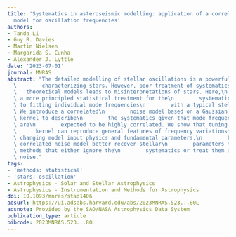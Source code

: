 ```yaml
---
title: 'Systematics in asteroseismic modelling: application of a correlated noise
  model for oscillation frequencies'
authors:
- Tanda Li
- Guy R. Davies
- Martin Nielsen
- Margarida S. Cunha
- Alexander J. Lyttle
date: '2023-07-01'
journal: MNRAS
abstract: "The detailed modelling of stellar oscillations is a powerful approach to\n\
  \        characterizing stars. However, poor treatment of systematics in\n     \
  \   theoretical models leads to misinterpretations of stars. Here,\n        we propose\
  \ a more principled statistical treatment for the\n        systematics to be applied\
  \ to fitting individual mode frequencies\n        with a typical stellar model grid.\
  \ We introduce a correlated\n        noise model based on a Gaussian process (GP)\
  \ kernel to describe\n        the systematics given that mode frequency systematics\
  \ are\n        expected to be highly correlated. We show that tuning the GP\n  \
  \      kernel can reproduce general features of frequency variations\n        for\
  \ changing model input physics and fundamental parameters.\n        Fits with the\
  \ correlated noise model better recover stellar\n        parameters than traditional\
  \ methods that either ignore the\n        systematics or treat them as uncorrelated\
  \ noise."
tags:
- 'methods: statistical'
- 'stars: oscillation'
- Astrophysics - Solar and Stellar Astrophysics
- Astrophysics - Instrumentation and Methods for Astrophysics
doi: 10.1093/mnras/stad1406
adsurl: https://ui.adsabs.harvard.edu/abs/2023MNRAS.523...80L
adsnote: Provided by the SAO/NASA Astrophysics Data System
publication_type: article
bibcode: 2023MNRAS.523...80L
---
```

